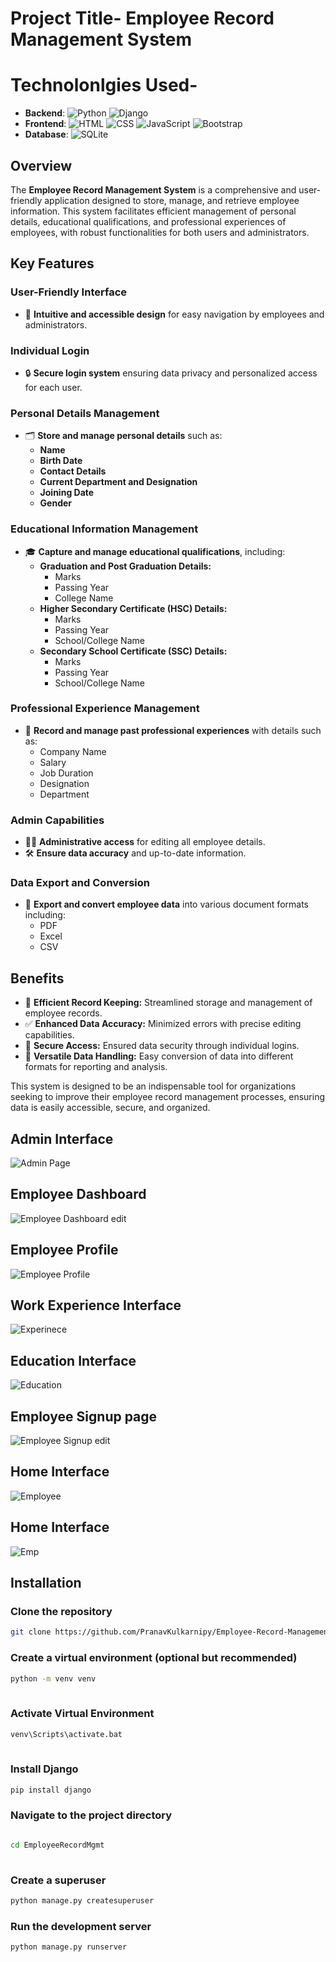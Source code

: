 
# Project Title- Employee Record Management System



# Technolonlgies Used-
 


- **Backend**: ![Python](https://img.shields.io/badge/Python-3776AB?style=flat-square&logo=python&logoColor=white) ![Django](https://img.shields.io/badge/Django-092E20?style=flat-square&logo=django&logoColor=white)
- **Frontend**: ![HTML](https://img.shields.io/badge/HTML5-E34F26?style=flat-square&logo=html5&logoColor=white) ![CSS](https://img.shields.io/badge/CSS3-1572B6?style=flat-square&logo=css3&logoColor=white) ![JavaScript](https://img.shields.io/badge/JavaScript-F7DF1E?style=flat-square&logo=javascript&logoColor=black) ![Bootstrap](https://img.shields.io/badge/Bootstrap-7952B3?style=flat-square&logo=bootstrap&logoColor=white)
- **Database**: ![SQLite](https://img.shields.io/badge/SQLite-003B57?style=flat-square&logo=sqlite&logoColor=white)


## Overview
The **Employee Record Management System** is a comprehensive and user-friendly application designed to store, manage, and retrieve employee information. This system facilitates efficient management of personal details, educational qualifications, and professional experiences of employees, with robust functionalities for both users and administrators.

## Key Features

### User-Friendly Interface
- 📱 **Intuitive and accessible design** for easy navigation by employees and administrators.

### Individual Login
- 🔒 **Secure login system** ensuring data privacy and personalized access for each user.

### Personal Details Management
- 🗂️ **Store and manage personal details** such as:
  - **Name**
  - **Birth Date**
  - **Contact Details**
  - **Current Department and Designation**
  - **Joining Date**
  - **Gender**

### Educational Information Management
- 🎓 **Capture and manage educational qualifications**, including:
  - **Graduation and Post Graduation Details:**
    - Marks
    - Passing Year
    - College Name
  - **Higher Secondary Certificate (HSC) Details:**
    - Marks
    - Passing Year
    - School/College Name
  - **Secondary School Certificate (SSC) Details:**
    - Marks
    - Passing Year
    - School/College Name

### Professional Experience Management
- 💼 **Record and manage past professional experiences** with details such as:
  - Company Name
  - Salary
  - Job Duration
  - Designation
  - Department

### Admin Capabilities
- 👨‍💼 **Administrative access** for editing all employee details.
- 🛠️ **Ensure data accuracy** and up-to-date information.

### Data Export and Conversion
- 📄 **Export and convert employee data** into various document formats including:
  - PDF
  - Excel
  - CSV

## Benefits
- 🚀 **Efficient Record Keeping:** Streamlined storage and management of employee records.
- ✅ **Enhanced Data Accuracy:** Minimized errors with precise editing capabilities.
- 🔐 **Secure Access:** Ensured data security through individual logins.
- 🔄 **Versatile Data Handling:** Easy conversion of data into different formats for reporting and analysis.

This system is designed to be an indispensable tool for organizations seeking to improve their employee record management processes, ensuring data is easily accessible, secure, and organized.


## Admin Interface

![Admin Page](https://github.com/PranavKulkarnipy/Employee-Record-Management-System/assets/156565305/a0398bd5-50f6-4836-b385-7ef383c668ea)

## Employee Dashboard

![Employee Dashboard edit](https://github.com/PranavKulkarnipy/Employee-Record-Management-System/assets/156565305/214e25a1-c487-41da-961b-f3f065928dba.png)

## Employee Profile
![Employee Profile](https://github.com/PranavKulkarnipy/Employee-Record-Management-System/assets/156565305/eca4bd13-06a0-4a66-a7f5-f494200c10e9.png)


## Work Experience Interface

![Experinece](https://github.com/PranavKulkarnipy/Employee-Record-Management-System/assets/156565305/e157cc49-e82b-4a8e-af7f-1086f407a565)

## Education Interface
![Education](https://github.com/PranavKulkarnipy/Employee-Record-Management-System/assets/156565305/5fb33e9c-c2d7-42d8-bbc2-fa5166b19c73)

## Employee Signup page
![Employee Signup edit](https://github.com/PranavKulkarnipy/Employee-Record-Management-System/assets/156565305/accb9c63-c7df-4106-9812-6104cb08ac86.png)

## Home Interface
![Employee](https://github.com/PranavKulkarnipy/Employee-Record-Management-System/assets/156565305/ed43111b-dd84-4ef5-a824-c67e08e1d137.png)

## Home Interface
![Emp](https://github.com/PranavKulkarnipy/Employee-Record-Management-System/assets/156565305/390d9307-dba7-47e4-b588-864ee994e520)

## Installation
    
 ### Clone the repository
 ```bash   
git clone https://github.com/PranavKulkarnipy/Employee-Record-Management-System
```




### Create a virtual environment (optional but recommended)

```bash  
python -m venv venv
  
```
### Activate  Virtual Environment 

```bash
venv\Scripts\activate.bat
  
```

### Install Django 

```bash
pip install django
```

### Navigate to the project directory
 ```bash 

cd EmployeeRecordMgmt
  
```

### Create a superuser

```bash
python manage.py createsuperuser
```

### Run the development server

```bash
python manage.py runserver
```

